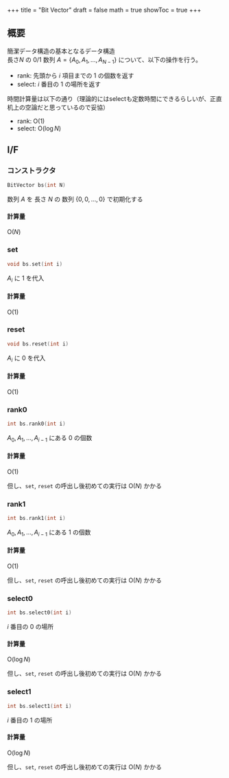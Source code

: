 +++
title = "Bit Vector"
draft = false
math = true
showToc = true
+++

## 概要

簡潔データ構造の基本となるデータ構造  
長さ$N$ の $0/1$ 数列 $A = \lbrace A _ 0, A _ 1, \dots, A _ {N-1} \rbrace$ について、以下の操作を行う。

- rank: 先頭から $i$ 項目までの $1$ の個数を返す
- select: $i$ 番目の $1$ の場所を返す

時間計算量は以下の通り（理論的にはselectも定数時間にできるらしいが、正直机上の空論だと思っているので妥協）
- rank: $\mathrm{O}(1)$
- select: $\mathrm{O}(\log N)$

## I/F

### コンストラクタ

```cpp
BitVector bs(int N)
```

数列 $A$ を 長さ $N$ の 数列 $\lbrace 0, 0, \dots, 0\rbrace$ で初期化する

#### 計算量

$\mathrm{O}(N)$

### set

```cpp
void bs.set(int i)
```

$A _ i$ に $1$ を代入

#### 計算量

$\mathrm{O}(1)$

### reset

```cpp
void bs.reset(int i)
```

$A _ i$ に $0$ を代入

#### 計算量

$\mathrm{O}(1)$

### rank0

```cpp
int bs.rank0(int i)
```

$A _ 0, A _ 1, \dots, A _ {i-1}$ にある $0$ の個数

#### 計算量

$\mathrm{O}(1)$

但し、`set`, `reset` の呼出し後初めての実行は $\mathrm{O}(N)$ かかる

### rank1

```cpp
int bs.rank1(int i)
```

$A _ 0, A _ 1, \dots, A _ {i-1}$ にある $1$ の個数

#### 計算量

$\mathrm{O}(1)$

但し、`set`, `reset` の呼出し後初めての実行は $\mathrm{O}(N)$ かかる

### select0

```cpp
int bs.select0(int i)
```

$i$ 番目の $0$ の場所

#### 計算量

$\mathrm{O}(\log N)$

但し、`set`, `reset` の呼出し後初めての実行は $\mathrm{O}(N)$ かかる

### select1

```cpp
int bs.select1(int i)
```

$i$ 番目の $1$ の場所

#### 計算量

$\mathrm{O}(\log N)$

但し、`set`, `reset` の呼出し後初めての実行は $\mathrm{O}(N)$ かかる
